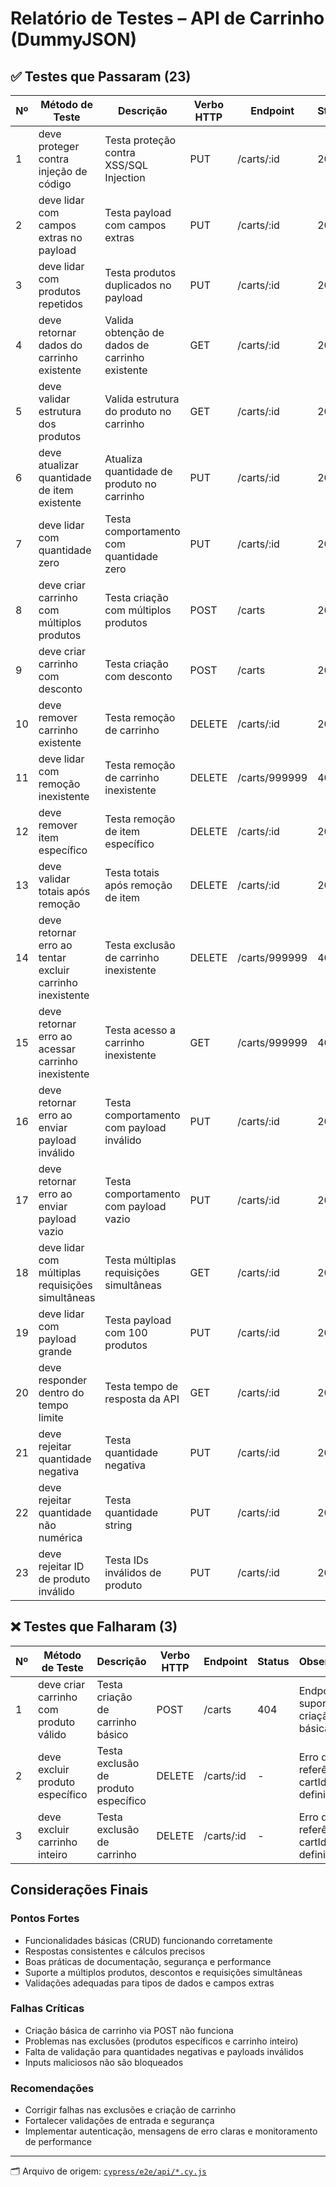 # Relatório de Testes – API de Carrinho (DummyJSON)

## ✅ Testes que Passaram (23)

| Nº | Método de Teste                              | Descrição                                              | Verbo HTTP | Endpoint        | Status   | Observações                          |
| -- | -------------------------------------------- | ------------------------------------------------------ | ---------- | --------------- | -------- | ------------------------------------ |
| 1  | deve proteger contra injeção de código       | Testa proteção contra XSS/SQL Injection               | PUT        | /carts/:id      | 200      | API rejeita payload malicioso        |
| 2  | deve lidar com campos extras no payload      | Testa payload com campos extras                        | PUT        | /carts/:id      | 200      | Campos extras são ignorados          |
| 3  | deve lidar com produtos repetidos            | Testa produtos duplicados no payload                   | PUT        | /carts/:id      | 200      | Quantidades são somadas              |
| 4  | deve retornar dados do carrinho existente    | Valida obtenção de dados de carrinho existente         | GET        | /carts/:id      | 200      | Estrutura e tipos validados          |
| 5  | deve validar estrutura dos produtos          | Valida estrutura do produto no carrinho                | GET        | /carts/:id      | 200      | Estrutura validada com sucesso       |
| 6  | deve atualizar quantidade de item existente  | Atualiza quantidade de produto no carrinho             | PUT        | /carts/:id      | 200      | Quantidade e totais atualizados      |
| 7  | deve lidar com quantidade zero              | Testa comportamento com quantidade zero                | PUT        | /carts/:id      | 200      | Totais zerados corretamente          |
| 8  | deve criar carrinho com múltiplos produtos  | Testa criação com múltiplos produtos                   | POST       | /carts          | 200      | Carrinho criado com sucesso          |
| 9  | deve criar carrinho com desconto            | Testa criação com desconto                             | POST       | /carts          | 200      | Desconto aplicado corretamente       |
| 10 | deve remover carrinho existente             | Testa remoção de carrinho                              | DELETE     | /carts/:id      | 200      | Carrinho removido com sucesso        |
| 11 | deve lidar com remoção inexistente          | Testa remoção de carrinho inexistente                  | DELETE     | /carts/999999   | 404      | Erro retornado corretamente          |
| 12 | deve remover item específico                | Testa remoção de item específico                       | DELETE     | /carts/:id      | 200      | Item removido com sucesso            |
| 13 | deve validar totais após remoção            | Testa totais após remoção de item                      | DELETE     | /carts/:id      | 200      | Totais atualizados corretamente      |
| 14 | deve retornar erro ao tentar excluir carrinho inexistente | Testa exclusão de carrinho inexistente        | DELETE     | /carts/999999   | 404      | Erro retornado corretamente          |
| 15 | deve retornar erro ao acessar carrinho inexistente | Testa acesso a carrinho inexistente             | GET        | /carts/999999   | 404      | Erro retornado corretamente          |
| 16 | deve retornar erro ao enviar payload inválido | Testa comportamento com payload inválido             | PUT        | /carts/:id      | 200      | API aceita payload inválido          |
| 17 | deve retornar erro ao enviar payload vazio  | Testa comportamento com payload vazio                  | PUT        | /carts/:id      | 200      | API aceita payload vazio             |
| 18 | deve lidar com múltiplas requisições simultâneas | Testa múltiplas requisições simultâneas         | GET        | /carts/:id      | 200      | API processa requisições em paralelo  |
| 19 | deve lidar com payload grande              | Testa payload com 100 produtos                         | PUT        | /carts/:id      | 200      | API processa payload grande          |
| 20 | deve responder dentro do tempo limite      | Testa tempo de resposta da API                         | GET        | /carts/:id      | 200      | Resposta dentro do limite            |
| 21 | deve rejeitar quantidade negativa          | Testa quantidade negativa                              | PUT        | /carts/:id      | 200      | API aceita quantidade negativa        |
| 22 | deve rejeitar quantidade não numérica      | Testa quantidade string                                | PUT        | /carts/:id      | 200      | API rejeita quantidade não numérica  |
| 23 | deve rejeitar ID de produto inválido       | Testa IDs inválidos de produto                         | PUT        | /carts/:id      | 200      | API rejeita IDs inválidos            |

## ❌ Testes que Falharam (3)

| Nº | Método de Teste                           | Descrição                                             | Verbo HTTP | Endpoint     | Status   | Observações                             |
| -- | ----------------------------------------- | ----------------------------------------------------- | ---------- | ------------ | -------- | --------------------------------------- |
| 1  | deve criar carrinho com produto válido    | Testa criação de carrinho básico                      | POST       | /carts       | 404      | Endpoint não suporta criação básica     |
| 2  | deve excluir produto específico           | Testa exclusão de produto específico                  | DELETE     | /carts/:id   | -        | Erro de referência: cartId não definido |
| 3  | deve excluir carrinho inteiro             | Testa exclusão de carrinho                            | DELETE     | /carts/:id   | -        | Erro de referência: cartId não definido |

## Considerações Finais

### Pontos Fortes
- Funcionalidades básicas (CRUD) funcionando corretamente
- Respostas consistentes e cálculos precisos
- Boas práticas de documentação, segurança e performance
- Suporte a múltiplos produtos, descontos e requisições simultâneas
- Validações adequadas para tipos de dados e campos extras

### Falhas Críticas
- Criação básica de carrinho via POST não funciona
- Problemas nas exclusões (produtos específicos e carrinho inteiro)
- Falta de validação para quantidades negativas e payloads inválidos
- Inputs maliciosos não são bloqueados

### Recomendações
- Corrigir falhas nas exclusões e criação de carrinho
- Fortalecer validações de entrada e segurança 
- Implementar autenticação, mensagens de erro claras e monitoramento de performance

---

🗂 Arquivo de origem: [`cypress/e2e/api/*.cy.js`](https://github.com/xzxjesse/CBlab/blob/main/cypress/e2e/api/) 